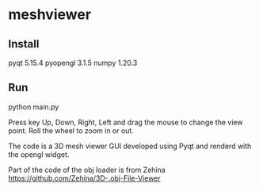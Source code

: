 # meshviewer

## Install

pyqt 5.15.4
pyopengl 3.1.5
numpy 1.20.3

## Run

python main.py

Press key Up, Down, Right, Left and drag the mouse to change the view point.
Roll the wheel to zoom in or out.

The code is a 3D mesh viewer GUI developed using Pyqt and renderd with the opengl widget.

Part of the code of the obj loader is from Zehina https://github.com/Zehina/3D-.obj-File-Viewer
